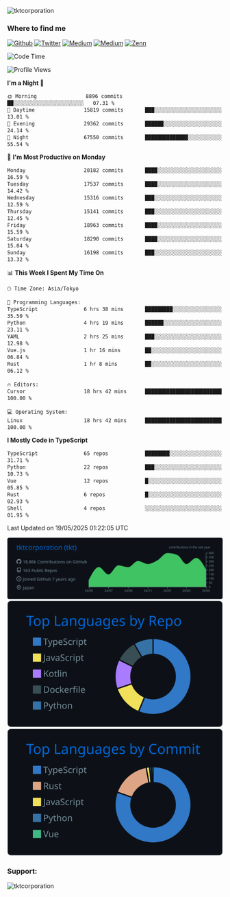 <p align="left"> <img src="https://komarev.com/ghpvc/?username=tktcorporation&label=Profile%20views&color=0e75b6&style=flat" alt="tktcorporation" /> </p>

<h3>Where to find me</h3>
<p>
<a href="https://github.com/tktcorporation" target="_blank"><img alt="Github" src="https://img.shields.io/badge/GitHub-%2312100E.svg?&style=for-the-badge&logo=Github&logoColor=white" /></a>
<a href="https://twitter.com/tktcorporation" target="_blank"><img alt="Twitter" src="https://img.shields.io/badge/twitter-%231DA1F2.svg?&style=for-the-badge&logo=twitter&logoColor=white" /></a>
<a href="https://www.linkedin.com/in/tktcorporation" target="_blank"><img alt="Medium" src="https://img.shields.io/badge/linkdin-0a66c2.svg?&style=for-the-badge&logo=linkedin&logoColor=white" /></a>
<a href="https://qiita.com/tktcorporation" target="_blank"><img alt="Medium" src="https://img.shields.io/badge/qiita-55C500.svg?&style=for-the-badge&logo=qiita&logoColor=white" /></a>
<a href="https://zenn.dev/tktcorporation" target="_blank"><img alt="Zenn" src="https://img.shields.io/badge/Zenn-3EA8FF.svg?&style=for-the-badge&logo=Zenn&logoColor=white" /></a>
</p>
  
<!--START_SECTION:waka-->
![Code Time](http://img.shields.io/badge/Code%20Time-2%2C384%20hrs%2023%20mins-blue)

![Profile Views](http://img.shields.io/badge/Profile%20Views-0-blue)

**I'm a Night 🦉** 

```text
🌞 Morning                8896 commits        ██░░░░░░░░░░░░░░░░░░░░░░░   07.31 % 
🌆 Daytime                15819 commits       ███░░░░░░░░░░░░░░░░░░░░░░   13.01 % 
🌃 Evening                29362 commits       ██████░░░░░░░░░░░░░░░░░░░   24.14 % 
🌙 Night                  67550 commits       ██████████████░░░░░░░░░░░   55.54 % 
```
📅 **I'm Most Productive on Monday** 

```text
Monday                   20182 commits       ████░░░░░░░░░░░░░░░░░░░░░   16.59 % 
Tuesday                  17537 commits       ████░░░░░░░░░░░░░░░░░░░░░   14.42 % 
Wednesday                15316 commits       ███░░░░░░░░░░░░░░░░░░░░░░   12.59 % 
Thursday                 15141 commits       ███░░░░░░░░░░░░░░░░░░░░░░   12.45 % 
Friday                   18963 commits       ████░░░░░░░░░░░░░░░░░░░░░   15.59 % 
Saturday                 18290 commits       ████░░░░░░░░░░░░░░░░░░░░░   15.04 % 
Sunday                   16198 commits       ███░░░░░░░░░░░░░░░░░░░░░░   13.32 % 
```


📊 **This Week I Spent My Time On** 

```text
🕑︎ Time Zone: Asia/Tokyo

💬 Programming Languages: 
TypeScript               6 hrs 38 mins       █████████░░░░░░░░░░░░░░░░   35.50 % 
Python                   4 hrs 19 mins       ██████░░░░░░░░░░░░░░░░░░░   23.11 % 
YAML                     2 hrs 25 mins       ███░░░░░░░░░░░░░░░░░░░░░░   12.98 % 
Vue.js                   1 hr 16 mins        ██░░░░░░░░░░░░░░░░░░░░░░░   06.84 % 
Rust                     1 hr 8 mins         ██░░░░░░░░░░░░░░░░░░░░░░░   06.12 % 

🔥 Editors: 
Cursor                   18 hrs 42 mins      █████████████████████████   100.00 % 

💻 Operating System: 
Linux                    18 hrs 42 mins      █████████████████████████   100.00 % 
```

**I Mostly Code in TypeScript** 

```text
TypeScript               65 repos            ████████░░░░░░░░░░░░░░░░░   31.71 % 
Python                   22 repos            ███░░░░░░░░░░░░░░░░░░░░░░   10.73 % 
Vue                      12 repos            █░░░░░░░░░░░░░░░░░░░░░░░░   05.85 % 
Rust                     6 repos             █░░░░░░░░░░░░░░░░░░░░░░░░   02.93 % 
Shell                    4 repos             ░░░░░░░░░░░░░░░░░░░░░░░░░   01.95 % 
```




 Last Updated on 19/05/2025 01:22:05 UTC
<!--END_SECTION:waka-->

[![](https://raw.githubusercontent.com/tktcorporation/tktcorporation/master/profile-summary-card-output/github_dark/0-profile-details.svg)](https://github.com/vn7n24fzkq/github-profile-summary-cards)
[![](https://raw.githubusercontent.com/tktcorporation/tktcorporation/master/profile-summary-card-output/github_dark/1-repos-per-language.svg)](https://github.com/vn7n24fzkq/github-profile-summary-cards) [![](https://raw.githubusercontent.com/tktcorporation/tktcorporation/master/profile-summary-card-output/github_dark/2-most-commit-language.svg)](https://github.com/vn7n24fzkq/github-profile-summary-cards)

<h3 align="left">Support:</h3>
<p><a href="https://www.buymeacoffee.com/tktcorporation"> <img align="left" src="https://cdn.buymeacoffee.com/buttons/v2/default-yellow.png" height="50" width="210" alt="tktcorporation" /></a></p><br><br>
